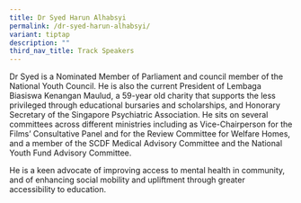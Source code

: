 ```yaml
---
title: Dr Syed Harun Alhabsyi
permalink: /dr-syed-harun-alhabsyi/
variant: tiptap
description: ""
third_nav_title: Track Speakers
---
```

<p></p>
<p>Dr Syed is a Nominated Member of Parliament and council member of the
National Youth Council. He is also the current President of Lembaga Biasiswa
Kenangan Maulud, a 59-year old charity that supports the less privileged
through educational bursaries and scholarships, and Honorary Secretary
of the Singapore Psychiatric Association. He sits on several committees
across different ministries including as Vice-Chairperson for the Films’
Consultative Panel and for the Review Committee for Welfare Homes, and
a member of the SCDF Medical Advisory Committee and the National Youth
Fund Advisory Committee.</p>
<p>He is a keen advocate of improving access to mental health in community,
and of enhancing social mobility and upliftment through greater accessibility
to education.</p>
<p></p>